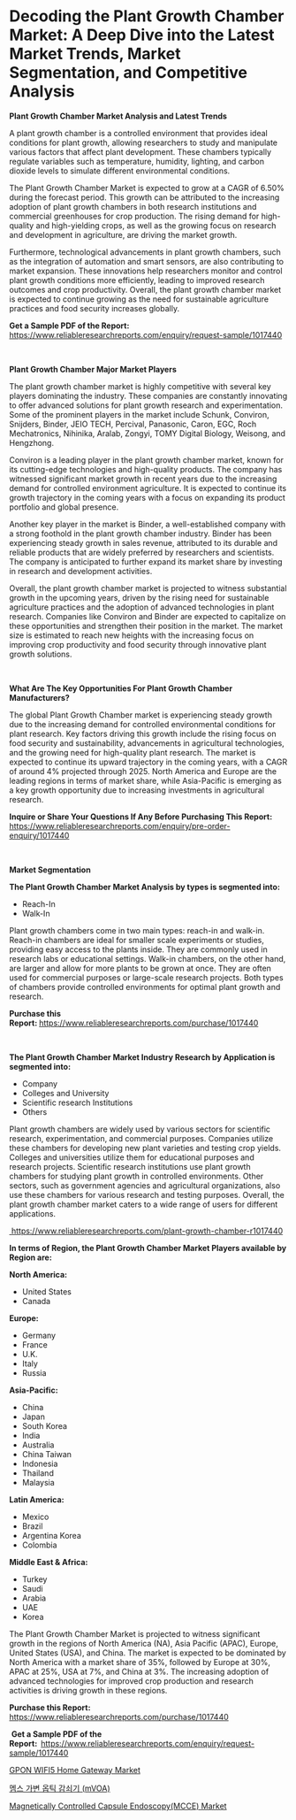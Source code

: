 <p><h1>Decoding the Plant Growth Chamber Market: A Deep Dive into the Latest Market Trends, Market Segmentation, and Competitive Analysis</h1></p><p><strong>Plant Growth Chamber Market Analysis and Latest Trends</strong></p>
<p><p>A plant growth chamber is a controlled environment that provides ideal conditions for plant growth, allowing researchers to study and manipulate various factors that affect plant development. These chambers typically regulate variables such as temperature, humidity, lighting, and carbon dioxide levels to simulate different environmental conditions.</p><p>The Plant Growth Chamber Market is expected to grow at a CAGR of 6.50% during the forecast period. This growth can be attributed to the increasing adoption of plant growth chambers in both research institutions and commercial greenhouses for crop production. The rising demand for high-quality and high-yielding crops, as well as the growing focus on research and development in agriculture, are driving the market growth.</p><p>Furthermore, technological advancements in plant growth chambers, such as the integration of automation and smart sensors, are also contributing to market expansion. These innovations help researchers monitor and control plant growth conditions more efficiently, leading to improved research outcomes and crop productivity. Overall, the plant growth chamber market is expected to continue growing as the need for sustainable agriculture practices and food security increases globally.</p></p>
<p><strong>Get a Sample PDF of the Report:&nbsp;</strong> <a href="https://www.reliableresearchreports.com/enquiry/request-sample/1017440">https://www.reliableresearchreports.com/enquiry/request-sample/1017440</a></p>
<p>&nbsp;</p>
<p><strong>Plant Growth Chamber Major Market Players</strong></p>
<p><p>The plant growth chamber market is highly competitive with several key players dominating the industry. These companies are constantly innovating to offer advanced solutions for plant growth research and experimentation. Some of the prominent players in the market include Schunk, Conviron, Snijders, Binder, JEIO TECH, Percival, Panasonic, Caron, EGC, Roch Mechatronics, Nihinika, Aralab, Zongyi, TOMY Digital Biology, Weisong, and Hengzhong.</p><p>Conviron is a leading player in the plant growth chamber market, known for its cutting-edge technologies and high-quality products. The company has witnessed significant market growth in recent years due to the increasing demand for controlled environment agriculture. It is expected to continue its growth trajectory in the coming years with a focus on expanding its product portfolio and global presence.</p><p>Another key player in the market is Binder, a well-established company with a strong foothold in the plant growth chamber industry. Binder has been experiencing steady growth in sales revenue, attributed to its durable and reliable products that are widely preferred by researchers and scientists. The company is anticipated to further expand its market share by investing in research and development activities.</p><p>Overall, the plant growth chamber market is projected to witness substantial growth in the upcoming years, driven by the rising need for sustainable agriculture practices and the adoption of advanced technologies in plant research. Companies like Conviron and Binder are expected to capitalize on these opportunities and strengthen their position in the market. The market size is estimated to reach new heights with the increasing focus on improving crop productivity and food security through innovative plant growth solutions.</p></p>
<p>&nbsp;</p>
<p><strong>What Are The Key Opportunities For Plant Growth Chamber Manufacturers?</strong></p>
<p><p>The global Plant Growth Chamber market is experiencing steady growth due to the increasing demand for controlled environmental conditions for plant research. Key factors driving this growth include the rising focus on food security and sustainability, advancements in agricultural technologies, and the growing need for high-quality plant research. The market is expected to continue its upward trajectory in the coming years, with a CAGR of around 4% projected through 2025. North America and Europe are the leading regions in terms of market share, while Asia-Pacific is emerging as a key growth opportunity due to increasing investments in agricultural research.</p></p>
<p><strong>Inquire or Share Your Questions If Any Before Purchasing This Report:</strong> <a href="https://www.reliableresearchreports.com/enquiry/pre-order-enquiry/1017440">https://www.reliableresearchreports.com/enquiry/pre-order-enquiry/1017440</a></p>
<p>&nbsp;</p>
<p><strong>Market Segmentation</strong></p>
<p><strong>The Plant Growth Chamber Market Analysis by types is segmented into:</strong></p>
<p><ul><li>Reach-In</li><li>Walk-In</li></ul></p>
<p><p>Plant growth chambers come in two main types: reach-in and walk-in. Reach-in chambers are ideal for smaller scale experiments or studies, providing easy access to the plants inside. They are commonly used in research labs or educational settings. Walk-in chambers, on the other hand, are larger and allow for more plants to be grown at once. They are often used for commercial purposes or large-scale research projects. Both types of chambers provide controlled environments for optimal plant growth and research.</p></p>
<p><strong>Purchase this Report:&nbsp;</strong><a href="https://www.reliableresearchreports.com/purchase/1017440">https://www.reliableresearchreports.com/purchase/1017440</a></p>
<p>&nbsp;</p>
<p><strong>The Plant Growth Chamber Market Industry Research by Application is segmented into:</strong></p>
<p><ul><li>Company</li><li>Colleges and University</li><li>Scientific research Institutions</li><li>Others</li></ul></p>
<p><p>Plant growth chambers are widely used by various sectors for scientific research, experimentation, and commercial purposes. Companies utilize these chambers for developing new plant varieties and testing crop yields. Colleges and universities utilize them for educational purposes and research projects. Scientific research institutions use plant growth chambers for studying plant growth in controlled environments. Other sectors, such as government agencies and agricultural organizations, also use these chambers for various research and testing purposes. Overall, the plant growth chamber market caters to a wide range of users for different applications.</p></p>
<p><a href="https://www.reliableresearchreports.com/plant-growth-chamber-r1017440">&nbsp;https://www.reliableresearchreports.com/plant-growth-chamber-r1017440</a></p>
<p><strong>In terms of Region, the Plant Growth Chamber Market Players available by Region are:</strong></p>
<p>
    <p> <strong> North America: </strong>
        <ul>
            <li>United States</li>
            <li>Canada</li>
        </ul>
        </p> 
    <p> <strong> Europe: </strong>
        <ul>
            <li>Germany</li>
            <li>France</li>
            <li>U.K.</li>
            <li>Italy</li>
            <li>Russia</li>
        </ul>
        </p> 
    <p> <strong> Asia-Pacific: </strong>
        <ul>
            <li>China</li>
            <li>Japan</li>
            <li>South Korea</li>
            <li>India</li>
            <li>Australia</li>
            <li>China Taiwan</li>
            <li>Indonesia</li>
            <li>Thailand</li>
            <li>Malaysia</li>
        </ul>
        </p> 
    <p> <strong> Latin America: </strong>
        <ul>
            <li>Mexico</li>
            <li>Brazil</li>
            <li>Argentina Korea</li>
            <li>Colombia</li>
        </ul>
        </p> 
    <p> <strong> Middle East & Africa: </strong>
        <ul>
            <li>Turkey</li>
            <li>Saudi</li>
            <li>Arabia</li>
            <li>UAE</li>
            <li>Korea</li>
        </ul>
    </p>
    </p>
<p><p>The Plant Growth Chamber Market is projected to witness significant growth in the regions of North America (NA), Asia Pacific (APAC), Europe, United States (USA), and China. The market is expected to be dominated by North America with a market share of 35%, followed by Europe at 30%, APAC at 25%, USA at 7%, and China at 3%. The increasing adoption of advanced technologies for improved crop production and research activities is driving growth in these regions.</p></p>
<p><strong>Purchase this Report: </strong><a href="https://www.reliableresearchreports.com/purchase/1017440">https://www.reliableresearchreports.com/purchase/1017440</a></p>
<p>&nbsp;<strong>Get a Sample PDF of the Report:&nbsp;&nbsp;</strong><a href="https://www.reliableresearchreports.com/enquiry/request-sample/1017440">https://www.reliableresearchreports.com/enquiry/request-sample/1017440</a></p>
<p><strong></strong></p>
<p><p><a href="https://issuu.com/reportprime-2/docs/gpon-wifi5-home-gateway-market-size-2030.pptx">GPON WIFI5 Home Gateway Market</a></p><p><a href="https://medium.com/@dannellburge39/mems-%EA%B0%80%EB%B3%80-%EA%B4%91-%EC%A0%80%ED%95%AD%EA%B8%B0-mvoa-%EC%8B%9C%EC%9E%A5-%EC%84%B1%EC%9E%A5-%EC%A0%84%EB%A7%9D%EC%9D%80-2024%EB%85%84%EB%B6%80%ED%84%B0-2031%EB%85%84%EA%B9%8C%EC%A7%80-%EC%9D%B4%EC%96%B4%EC%A7%80%EB%A9%B0-%EC%8B%9C%EC%9E%A5%EC%9D%98-%EC%B6%94%EC%84%B8-%EB%B6%84%EC%84%9D-%EB%B0%8F-%EC%A7%80%EC%97%AD%EB%B3%84-%EC%A0%84%EB%A7%9D%EA%B3%BC-%EC%88%98%EC%9D%B5%EC%9D%84-%ED%86%B5%ED%95%B4-%EC%9D%98-cagr%EB%A1%9C-%EB%8F%84%EC%B6%9C%EB%90%A9%EB%8B%88%EB%8B%A4-906c781a4ce9">멤스 가변 옵틱 감쇠기 (mVOA)</a></p><p><a href="https://github.com/provorikovar/Market-Research-Report-List-4/blob/main/magnetically-controlled-capsule-endoscopymcce-market.md">Magnetically Controlled Capsule Endoscopy(MCCE) Market</a></p></p>